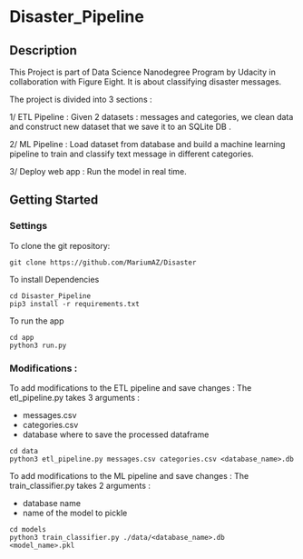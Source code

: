 # Disaster_Pipeline
 


## Description

This Project is part of Data Science Nanodegree Program by Udacity in collaboration with Figure Eight.
It is about classifying disaster messages. 


The project is divided into 3 sections : 

1/ ETL Pipeline : Given 2 datasets : messages and categories, we clean data and construct new dataset that we save it to an SQLite DB .

2/ ML Pipeline : Load dataset from database and build a machine learning pipeline to train and  classify text message in different categories.

3/ Deploy web app : Run the model in real time.

## Getting Started

### Settings

To clone the git repository:

```console
git clone https://github.com/MariumAZ/Disaster
```

To install Dependencies 

```console
cd Disaster_Pipeline 
pip3 install -r requirements.txt 
```

To run the app 

```console
cd app 
python3 run.py 
```

### Modifications :


To add modifications to the ETL pipeline and save changes : 
The etl_pipeline.py takes 3 arguments : 

- messages.csv
- categories.csv
- database where to save the processed dataframe 


```console
cd data 
python3 etl_pipeline.py messages.csv categories.csv <database_name>.db
```

To add modifications to the ML pipeline and save changes : 
The train_classifier.py takes 2 arguments :

- database name 
- name of the model to pickle 

```console
cd models
python3 train_classifier.py ./data/<database_name>.db  <model_name>.pkl
```




